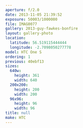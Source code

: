 ```yaml
---
aperture: f/2.0
date: 2013-11-05 21:39:52
exposure: 50003/1000000
file: IMAG0077
gallery: 2013-guy-fawkes-bonfire
layout: gallery-photo
location:
  latitude: 56.519115444444
  longitude: -2.7098050277778
model: HTC One S
ordering: 1
previous: 40ebf13
sizes:
  640w:
    height: 361
    width: 640
  200x200:
    height: 200
    width: 200
  96x96:
    height: 96
    width: 96
title: null
make: HTC
---
```

